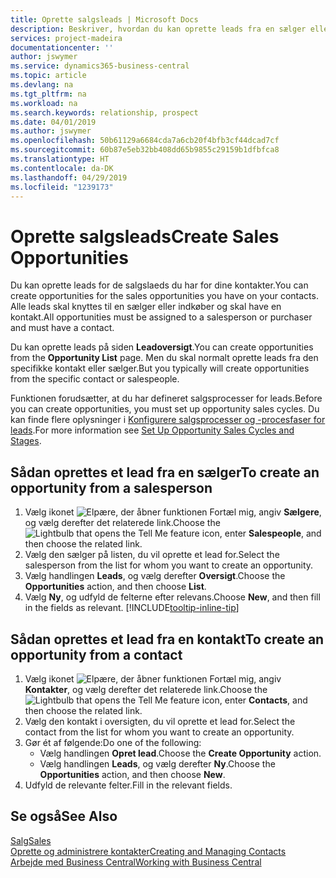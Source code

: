 ```yaml
---
title: Oprette salgsleads | Microsoft Docs
description: Beskriver, hvordan du kan oprette leads fra en sælger eller kontakt i Business Central.
services: project-madeira
documentationcenter: ''
author: jswymer
ms.service: dynamics365-business-central
ms.topic: article
ms.devlang: na
ms.tgt_pltfrm: na
ms.workload: na
ms.search.keywords: relationship, prospect
ms.date: 04/01/2019
ms.author: jswymer
ms.openlocfilehash: 50b61129a6684cda7a6cb20f4bfb3cf44dcad7cf
ms.sourcegitcommit: 60b87e5eb32bb408dd65b9855c29159b1dfbfca8
ms.translationtype: HT
ms.contentlocale: da-DK
ms.lasthandoff: 04/29/2019
ms.locfileid: "1239173"
---
```

# <a name="create-sales-opportunities"></a><span data-ttu-id="804b6-103">Oprette salgsleads</span><span class="sxs-lookup"><span data-stu-id="804b6-103">Create Sales Opportunities</span></span>
<span data-ttu-id="804b6-104">Du kan oprette leads for de salgslaeds du har for dine kontakter.</span><span class="sxs-lookup"><span data-stu-id="804b6-104">You can create opportunities for the sales opportunities you have on your contacts.</span></span> <span data-ttu-id="804b6-105">Alle leads skal knyttes til en sælger eller indkøber og skal have en kontakt.</span><span class="sxs-lookup"><span data-stu-id="804b6-105">All opportunities must be assigned to a salesperson or purchaser and must have a contact.</span></span>

<span data-ttu-id="804b6-106">Du kan oprette leads på siden **Leadoversigt**.</span><span class="sxs-lookup"><span data-stu-id="804b6-106">You can create opportunities from the **Opportunity List** page.</span></span> <span data-ttu-id="804b6-107">Men du skal normalt oprette leads fra den specifikke kontakt eller sælger.</span><span class="sxs-lookup"><span data-stu-id="804b6-107">But you typically will create opportunities from the specific contact or salespeople.</span></span>

<span data-ttu-id="804b6-108">Funktionen forudsætter, at du har defineret salgsprocesser for leads.</span><span class="sxs-lookup"><span data-stu-id="804b6-108">Before you can create opportunities, you must set up opportunity sales cycles.</span></span> <span data-ttu-id="804b6-109">Du kan finde flere oplysninger i [Konfigurere salgsprocesser og -procesfaser for leads](marketing-how-setup-opportunity-sales-cycles-stages.md).</span><span class="sxs-lookup"><span data-stu-id="804b6-109">For more information see [Set Up Opportunity Sales Cycles and Stages](marketing-how-setup-opportunity-sales-cycles-stages.md).</span></span>

## <a name="to-create-an-opportunity-from-a-salesperson"></a><span data-ttu-id="804b6-110">Sådan oprettes et lead fra en sælger</span><span class="sxs-lookup"><span data-stu-id="804b6-110">To create an opportunity from a salesperson</span></span>
1. <span data-ttu-id="804b6-111">Vælg ikonet ![Elpære, der åbner funktionen Fortæl mig](media/ui-search/search_small.png "Fortæl mig, hvad du vil foretage dig"), angiv **Sælgere**, og vælg derefter det relaterede link.</span><span class="sxs-lookup"><span data-stu-id="804b6-111">Choose the ![Lightbulb that opens the Tell Me feature](media/ui-search/search_small.png "Tell me what you want to do") icon, enter **Salespeople**, and then choose the related link.</span></span>
2. <span data-ttu-id="804b6-112">Vælg den sælger på listen, du vil oprette et lead for.</span><span class="sxs-lookup"><span data-stu-id="804b6-112">Select the salesperson from the list for whom you want to create an opportunity.</span></span>
3. <span data-ttu-id="804b6-113">Vælg handlingen **Leads**, og vælg derefter **Oversigt**.</span><span class="sxs-lookup"><span data-stu-id="804b6-113">Choose the **Opportunities** action, and then choose **List**.</span></span>
4. <span data-ttu-id="804b6-114">Vælg **Ny**, og udfyld de felterne efter relevans.</span><span class="sxs-lookup"><span data-stu-id="804b6-114">Choose **New**, and then fill in the fields as relevant.</span></span> [!INCLUDE[tooltip-inline-tip](includes/tooltip-inline-tip_md.md)]  



## <a name="to-create-an-opportunity-from-a-contact"></a><span data-ttu-id="804b6-115">Sådan oprettes et lead fra en kontakt</span><span class="sxs-lookup"><span data-stu-id="804b6-115">To create an opportunity from a contact</span></span>
1. <span data-ttu-id="804b6-116">Vælg ikonet ![Elpære, der åbner funktionen Fortæl mig](media/ui-search/search_small.png "Fortæl mig, hvad du vil foretage dig"), angiv **Kontakter**, og vælg derefter det relaterede link.</span><span class="sxs-lookup"><span data-stu-id="804b6-116">Choose the ![Lightbulb that opens the Tell Me feature](media/ui-search/search_small.png "Tell me what you want to do") icon, enter **Contacts**, and then choose the related link.</span></span>
2. <span data-ttu-id="804b6-117">Vælg den kontakt i oversigten, du vil oprette et lead for.</span><span class="sxs-lookup"><span data-stu-id="804b6-117">Select the contact from the list for whom you want to create an opportunity.</span></span>
3. <span data-ttu-id="804b6-118">Gør ét af følgende:</span><span class="sxs-lookup"><span data-stu-id="804b6-118">Do one of the following:</span></span>
   * <span data-ttu-id="804b6-119">Vælg handlingen **Opret lead**.</span><span class="sxs-lookup"><span data-stu-id="804b6-119">Choose the **Create Opportunity** action.</span></span>
   * <span data-ttu-id="804b6-120">Vælg handlingen **Leads**, og vælg derefter **Ny**.</span><span class="sxs-lookup"><span data-stu-id="804b6-120">Choose the  **Opportunities** action, and then choose **New**.</span></span>
4. <span data-ttu-id="804b6-121">Udfyld de relevante felter.</span><span class="sxs-lookup"><span data-stu-id="804b6-121">Fill in the relevant fields.</span></span>

## <a name="see-also"></a><span data-ttu-id="804b6-122">Se også</span><span class="sxs-lookup"><span data-stu-id="804b6-122">See Also</span></span>
[<span data-ttu-id="804b6-123">Salg</span><span class="sxs-lookup"><span data-stu-id="804b6-123">Sales</span></span>](sales-manage-sales.md)  
[<span data-ttu-id="804b6-124">Oprette og administrere kontakter</span><span class="sxs-lookup"><span data-stu-id="804b6-124">Creating and Managing Contacts</span></span>](marketing-contacts.md)  
[<span data-ttu-id="804b6-125">Arbejde med Business Central</span><span class="sxs-lookup"><span data-stu-id="804b6-125">Working with Business Central</span></span>](ui-work-product.md)

